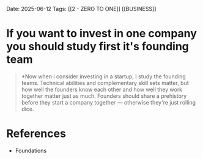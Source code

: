 Date: 2025-06-12
Tags: [[2 - ZERO TO ONE]] [[BUSINESS]] 

# If you want to invest in one company you should study first it's founding team

>*Now when i consider investing in a startup, I study the founding teams. Technical abilities and complementary skill sets matter, but how well the founders know each other and how well they work together matter just as much. Founders  should share a prehistory before they start a company together — otherwise they're just rolling dice.
# References 
- Foundations 